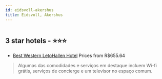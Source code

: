```yaml
---
id: eidsvoll-akershus
title: Eidsvoll, Akershus
---
```


<center><img src="https://i.travelapi.com/hotels/4000000/3630000/3622900/3622848/73fcfbaa_z.jpg" alt="" /></center>


##  3 star hotels - ⭐️⭐️⭐️

-    [Best Western LetoHallen Hotel](https://www.hurb.com/br/aud/https://www.hurb.com/br/hotels/eidsvoll/best-western-letohallen-hotel-HT-XA99?cmp=18055) Prices from R$655.64
   > Algumas das comodidades e serviços em destaque incluem Wi-fi grátis, serviços de concierge e um televisor no espaço comum.
